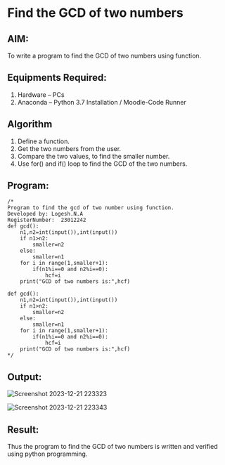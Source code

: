 # Find the GCD of two numbers

## AIM:
To write a program to find the GCD of two numbers using function.

## Equipments Required:
1. Hardware – PCs
2. Anaconda – Python 3.7 Installation / Moodle-Code Runner

## Algorithm
1. Define a function.
2. Get the two numbers from the user.
3. Compare the two values, to find the smaller number.
4. Use for() and if() loop to find the GCD of the two numbers.

## Program:
```
/*
Program to find the gcd of two number using function.
Developed by: Logesh.N.A
RegisterNumber:  23012242
def gcd():
    n1,n2=int(input()),int(input())
    if n1>n2:
        smaller=n2
    else:
        smaller=n1
    for i in range(1,smaller+1):
        if(n1%i==0 and n2%i==0):
            hcf=i
    print("GCD of two numbers is:",hcf)

def gcd():
    n1,n2=int(input()),int(input())
    if n1>n2:
        smaller=n2
    else:
        smaller=n1
    for i in range(1,smaller+1):
        if(n1%i==0 and n2%i==0):
            hcf=i
    print("GCD of two numbers is:",hcf)  
*/
```

## Output:
![Screenshot 2023-12-21 223323](https://github.com/Logesh051/GCD-of-two-numbers/assets/144979188/f11ee0ae-fad0-42b8-8892-7205858cac5d)

![Screenshot 2023-12-21 223343](https://github.com/Logesh051/GCD-of-two-numbers/assets/144979188/f144f051-21fe-402b-b040-911a78209362)


## Result:
Thus the program to find the GCD of two numbers is written and verified using python programming.

